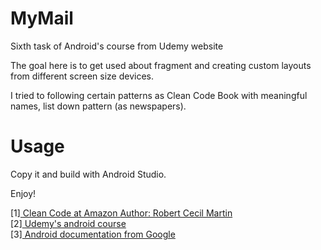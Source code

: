MyMail
==============

Sixth task of Android's course from Udemy website

The goal here is to get used about fragment and creating custom layouts from different screen size devices. 

I tried to following certain patterns as Clean Code Book with meaningful names, list down pattern (as newspapers).
 
# Usage

Copy it and build with Android Studio. 

Enjoy!

[1]<a href="https://www.amazon.com/Clean-Code-Handbook-Software-Craftsmanship/dp/0132350882" target="_blank"> 
    Clean Code at Amazon 
    </a>
    <a href="https://en.wikipedia.org/wiki/Robert_Cecil_Martin" target="_blank">
    Author: Robert Cecil Martin
    </a>
    <br/>
[2]<a href="https://www.udemy.com/programacion-de-android-desde-cero/" target="_blank"> 
    Udemy's android course 
    </a>
    <br/>
[3]<a href="https://developer.android.com" target="_blank"> 
   Android documentation from Google
   </a>
   <br/>